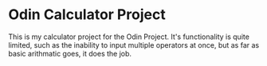 # Odin Calculator Project

This is my calculator project for the Odin Project. It's functionality is quite limited, such as the inability to input multiple operators at once, but as far as basic arithmatic goes, it does the job.

